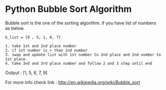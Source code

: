 # Python Bubble Sort Algorithm
Bubble sort is the one of the sorting algorithm.
if you have list of numbers as below.
```
b_list = [9 , 5, 1, 6, 7]

1. take 1st and 2nd place number
2. if 1st number is > than 2nd number 
3. swap and update list with 1st number to 2nd place and 2nd number to 1st place.
4. take 3nd and 3rd place number and follow 2 and 3 step until end
```
Output : [1, 5, 6, 7, 9]

For more info check link : 
http://en.wikipedia.org/wiki/Bubble_sort

